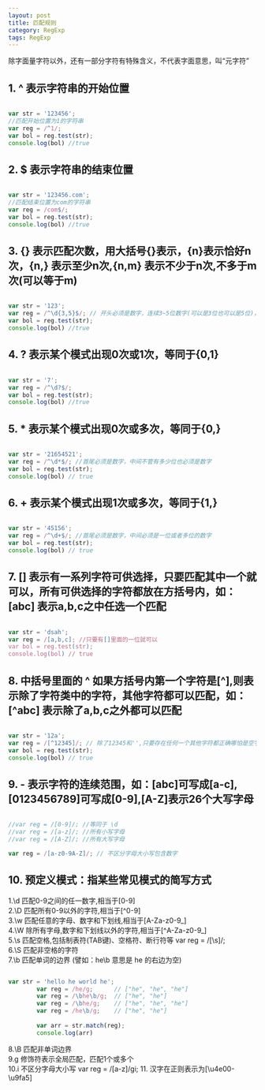 ```yaml
---
layout: post
title: 匹配规则
category: RegExp
tags: RegExp 
---
```


除字面量字符以外，还有一部分字符有特殊含义，不代表字面意思，叫“元字符”

## 1. ^ 表示字符串的开始位置

```javascript

var str = '123456';
//匹配开始位置为1的字符串
var reg = /^1/;
var bol = reg.test(str);
console.log(bol) //true

```

## 2. $ 表示字符串的结束位置

```javascript

var str = '123456.com';
//匹配结束位置为com的字符串
var reg = /com$/;
var bol = reg.test(str);
console.log(bol) //true

```

## 3. {} 表示匹配次数，用大括号{}表示，{n}表示恰好n次，{n,} 表示至少n次,{n,m} 表示不少于n次,不多于m次(可以等于m)

```javascript

var str = '123';
var reg = /^\d{3,5}$/; // 开头必须是数字，连续3~5位数字(可以是3位也可以是5位)，结尾必须是数字！
var bol = reg.test(str);
console.log(bol) //true

```

## 4. ? 表示某个模式出现0次或1次，等同于{0,1}

```javascript

var str = '7';
var reg = /^\d?$/; 
var bol = reg.test(str);
console.log(bol) //true 

```

## 5. * 表示某个模式出现0次或多次，等同于{0,}

```javascript

var str = '21654521';
var reg = /^\d*$/; //首尾必须是数字，中间不管有多少位也必须是数字
var bol = reg.test(str);
console.log(bol) // true

```

## 6. + 表示某个模式出现1次或多次，等同于{1,}

```javascript

var str = '45156';
var reg = /^\d+$/; //首尾必须是数字，中间必须是一位或者多位的数字
var bol = reg.test(str);
console.log(bol) // true

```

## 7. [] 表示有一系列字符可供选择，只要匹配其中一个就可以，所有可供选择的字符都放在方括号内，如：[abc] 表示a,b,c之中任选一个匹配

```javascript

var str = 'dsah';
var reg = /[a,b,c]; //只要有[]里面的一位就可以
var bol = reg.test(str);
console.log(bol) // true

```

## 8. 中括号里面的 ^ 如果方括号内第一个字符是[^],则表示除了字符类中的字符，其他字符都可以匹配，如：[^abc] 表示除了a,b,c之外都可以匹配

```javascript

var str = '12a';
var reg = /[^12345]/; // 除了12345和'',只要存在任何一个其他字符都正确哪怕是空字符' '
var bol = reg.test(str);
console.log(bol) // true

```

## 9. - 表示字符的连续范围，如：[abc]可写成[a-c],[0123456789]可写成[0-9],[A-Z]表示26个大写字母

```javascript

//var reg = /[0-9]/; //等同于 \d
//var reg = /[a-z]/; //所有小写字母
//var reg = /[A-Z]/; //所有大写字母

var reg = /[a-z0-9A-Z]/; // 不区分字母大小写包含数字

```

## 10. 预定义模式：指某些常见模式的简写方式

1.<span class="code">\d</span> 匹配0-9之间的任一数字,相当于[0-9]      
2.<span class="code">\D</span> 匹配所有0-9以外的字符,相当于[^0-9]       
3.<span class="code">\w</span> 匹配任意的字母、数字和下划线,相当于[A-Za-z0-9_]       
4.<span class="code">\W</span> 除所有字母,数字和下划线以外的字符,相当于[^A-Za-z0-9_]        
5.<span class="code">\s</span> 匹配空格,包括制表符(TAB键)、空格符、断行符等      var reg = /[\s]/;      
6.<span class="code">\S</span> 匹配非空格的字符      
7.<span class="code">\b</span> 匹配单词的边界 (譬如：he\b 意思是 he 的右边为空)  

```javascript

var str = 'hello he world he';
		var reg = /he/g;      // ["he", "he", "he"]
		var reg = /\bhe\b/g;  // ["he", "he"]
		var reg = /\bhe/g;    // ["he", "he", "he"]
		var reg = /he\b/g;    // ["he", "he"]
		
		var arr = str.match(reg);
		console.log(arr)

```

8.<span class="code">\B</span> 匹配非单词边界    
9.<span class="code">g</span>  修饰符表示全局匹配，匹配1个或多个       
10.<span class="code">i</span> 不区分字母大小写    var reg = /[a-z]/gi;
11. 汉字在正则表示为[\u4e00-\u9fa5]
















